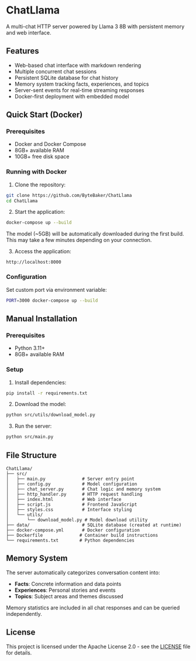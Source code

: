 # ChatLlama

A multi-chat HTTP server powered by Llama 3 8B with persistent memory and web interface.

## Features

- Web-based chat interface with markdown rendering
- Multiple concurrent chat sessions
- Persistent SQLite database for chat history
- Memory system tracking facts, experiences, and topics
- Server-sent events for real-time streaming responses
- Docker-first deployment with embedded model

## Quick Start (Docker)

### Prerequisites

- Docker and Docker Compose
- 8GB+ available RAM
- 10GB+ free disk space

### Running with Docker

1. Clone the repository:
```bash
git clone https://github.com/ByteBaker/ChatLlama
cd ChatLlama
```

2. Start the application:
```bash
docker-compose up --build
```

The model (~5GB) will be automatically downloaded during the first build. This may take a few minutes depending on your connection.

3. Access the application:
```
http://localhost:8000
```

### Configuration

Set custom port via environment variable:
```bash
PORT=3000 docker-compose up --build
```

## Manual Installation

### Prerequisites

- Python 3.11+
- 8GB+ available RAM

### Setup

1. Install dependencies:
```bash
pip install -r requirements.txt
```

2. Download the model:
```bash
python src/utils/download_model.py
```

3. Run the server:
```bash
python src/main.py
```

## File Structure

```
ChatLlama/
├── src/
│   ├── main.py              # Server entry point
│   ├── config.py            # Model configuration
│   ├── chat_server.py       # Chat logic and memory system
│   ├── http_handler.py      # HTTP request handling
│   ├── index.html           # Web interface
│   ├── script.js            # Frontend JavaScript
│   ├── styles.css           # Interface styling
│   └── utils/
│       └── download_model.py # Model download utility
├── data/                    # SQLite database (created at runtime)
├── docker-compose.yml       # Docker configuration
├── Dockerfile              # Container build instructions
└── requirements.txt        # Python dependencies
```

## Memory System

The server automatically categorizes conversation content into:

- **Facts**: Concrete information and data points
- **Experiences**: Personal stories and events
- **Topics**: Subject areas and themes discussed

Memory statistics are included in all chat responses and can be queried independently.

## License

This project is licensed under the Apache License 2.0 - see the [LICENSE](LICENSE) file for details.


